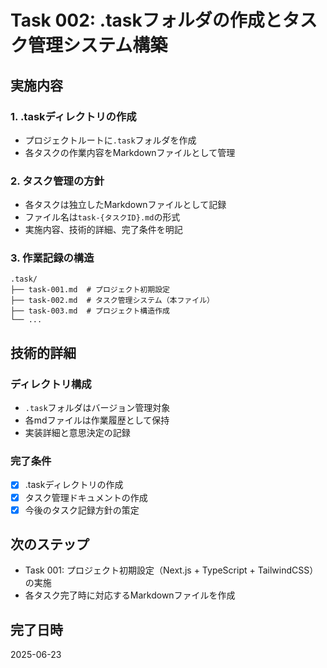 # Task 002: .taskフォルダの作成とタスク管理システム構築

## 実施内容

### 1. .taskディレクトリの作成
- プロジェクトルートに`.task`フォルダを作成
- 各タスクの作業内容をMarkdownファイルとして管理

### 2. タスク管理の方針
- 各タスクは独立したMarkdownファイルとして記録
- ファイル名は`task-{タスクID}.md`の形式
- 実施内容、技術的詳細、完了条件を明記

### 3. 作業記録の構造
```
.task/
├── task-001.md  # プロジェクト初期設定
├── task-002.md  # タスク管理システム（本ファイル）
├── task-003.md  # プロジェクト構造作成
└── ...
```

## 技術的詳細

### ディレクトリ構成
- `.task`フォルダはバージョン管理対象
- 各mdファイルは作業履歴として保持
- 実装詳細と意思決定の記録

### 完了条件
- [x] .taskディレクトリの作成
- [x] タスク管理ドキュメントの作成
- [x] 今後のタスク記録方針の策定

## 次のステップ
- Task 001: プロジェクト初期設定（Next.js + TypeScript + TailwindCSS）の実施
- 各タスク完了時に対応するMarkdownファイルを作成

## 完了日時
2025-06-23